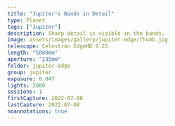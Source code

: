 ```yaml
---
title: "Jupiter's Bands in Detail"
type: Planet
tags: ["Jupiter"]
description: Sharp detail is visible in the bands.
image: assets/images/gallery/jupiter-edge/thumb.jpg
telescope: Celestron EdgeHD 9.25
length: "5000mm"
aperture: "235mm"
folder: jupiter-edge
group: jupiter
exposure: 0.047
lights: 2000
sessions: 1
firstCapture: 2022-07-08 
lastCapture: 2022-07-08
noannotations: true
---
```

